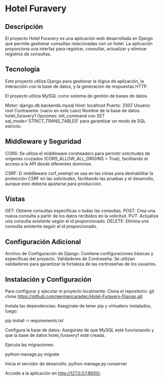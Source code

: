 # Hotel Furavery

## Descripción
El proyecto Hotel Furavery es una aplicación web desarrollada en Django que permite gestionar consultas relacionadas con un hotel. La aplicación proporciona una interfaz para registrar, consultar, actualizar y eliminar registros de consultas.

## Tecnología
Este proyecto utiliza Django para gestionar la lógica de aplicación, la interacción con la base de datos, y la generación de respuestas HTTP.

El proyecto utiliza MySQL como sistema de gestión de bases de datos.

Motor: django.db.backends.mysql
Host: localhost
Puerto: 3307
Usuario: root
Contraseña: (vacío en este caso)
Nombre de la base de datos: hotel_furavery1
Opciones: init_command con SET sql_mode='STRICT_TRANS_TABLES' para garantizar un modo de SQL estricto.

## Middleware y Seguridad

CORS: Se utiliza el middleware corsheaders para permitir solicitudes de orígenes cruzados (CORS_ALLOW_ALL_ORIGINS = True), facilitando el acceso a la API desde diferentes dominios.

CSRF: El middleware csrf_exempt se usa en las vistas para deshabilitar la protección CSRF en las solicitudes, facilitando las pruebas y el desarrollo, aunque esto debería ajustarse para producción.

## Vistas

GET: Obtiene consultas específicas o todas las consultas.
POST: Crea una nueva consulta a partir de los datos recibidos en la solicitud.
PUT: Actualiza una consulta existente según el id proporcionado.
DELETE: Elimina una consulta existente según el id proporcionado.

## Configuración Adicional

Archivo de Configuración de Django: Contiene configuraciones básicas y específicas del proyecto.
Validadores de Contraseña: Se utilizan validadores para garantizar la fortaleza de las contraseñas de los usuarios.

## Instalación y Configuración

Para configurar y ejecutar el proyecto localmente:
Clona el repositorio:
git clone https://github.com/germancaradec/Hotel-Furavery-Django.git

Instala las dependencias:
Asegúrate de tener pip y virtualenv instalados, luego:

pip install -r requirements.txt

Configura la base de datos: 
Asegúrate de que MySQL esté funcionando y que la base de datos hotel_furavery1 esté creada.

Ejecuta las migraciones:

python manage.py migrate

Inicia el servidor de desarrollo:
python manage.py runserver

Accede a la aplicación en http://127.0.0.1:8000/.